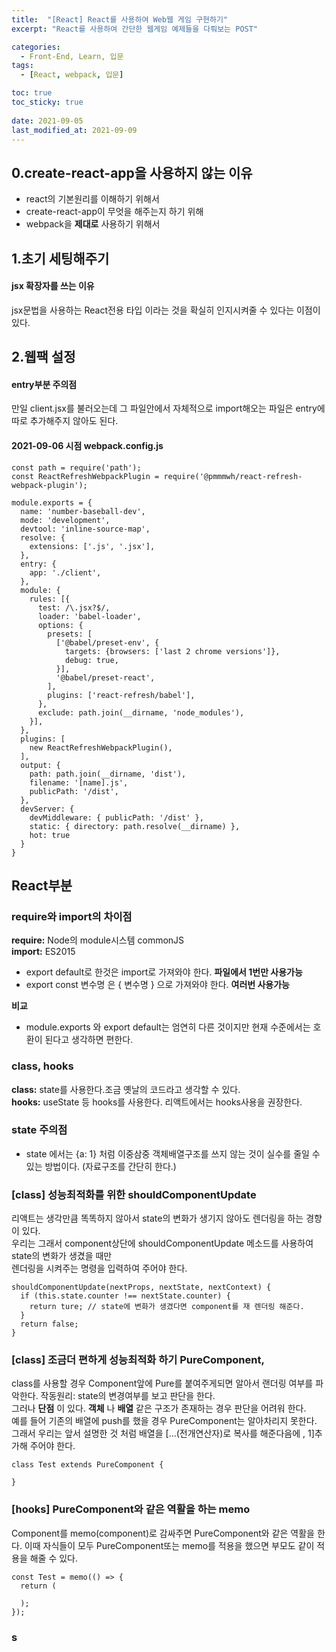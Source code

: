 ```yaml
---
title:  "[React] React를 사용하여 Web웹 게임 구현하기"
excerpt: "React를 사용하여 간단한 웹게임 예제들을 다뤄보는 POST"

categories:
  - Front-End, Learn, 입문
tags:
  - [React, webpack, 입문]

toc: true
toc_sticky: true
 
date: 2021-09-05
last_modified_at: 2021-09-09
---
```


## 0.create-react-app을 사용하지 않는 이유
- react의 기본원리를 이해하기 위해서
- create-react-app이 무엇을 해주는지 하기 위해
- webpack을 __제대로__ 사용하기 위해서

## 1.초기 세팅해주기
#### jsx 확장자를 쓰는 이유 
jsx문법을 사용하는 React전용 타입 이라는 것을 확실히 인지시켜줄 수 있다는 이점이 있다.

## 2.웹팩 설정
#### entry부분 주의점
만일 client.jsx를 불러오는데 그 파일안에서 자체적으로 import해오는 파일은 entry에 따로 추가해주지 않아도 된다.

#### 2021-09-06 시점 webpack.config.js
```
const path = require('path');
const ReactRefreshWebpackPlugin = require('@pmmmwh/react-refresh-webpack-plugin');

module.exports = {
  name: 'number-baseball-dev',
  mode: 'development',
  devtool: 'inline-source-map',
  resolve: {
    extensions: ['.js', '.jsx'],
  },
  entry: {
    app: './client',
  },
  module: {
    rules: [{
      test: /\.jsx?$/,
      loader: 'babel-loader',
      options: {
        presets: [
          ['@babel/preset-env', {
            targets: {browsers: ['last 2 chrome versions']},
            debug: true,
          }],
          '@babel/preset-react',
        ],
        plugins: ['react-refresh/babel'],
      },
      exclude: path.join(__dirname, 'node_modules'),
    }],
  },
  plugins: [
    new ReactRefreshWebpackPlugin(),
  ],
  output: {
    path: path.join(__dirname, 'dist'),
    filename: '[name].js',
    publicPath: '/dist',
  },
  devServer: {
    devMiddleware: { publicPath: '/dist' },
    static: { directory: path.resolve(__dirname) },
    hot: true
  }
}
```

## React부분

### require와 import의 차이점
__require:__ Node의 module시스템 commonJS  
__import:__ ES2015
- export default로 한것은 import로 가져와야 한다.  __파일에서 1번만 사용가능__
- export const 변수명 은 { 변수명 } 으로 가져와야 한다. __여러번 사용가능__

__비교__ 
- module.exports 와 export default는 엄연히 다른 것이지만 현재 수준에서는 호환이 된다고 생각하면 편한다.


### class, hooks 
__class:__ state를 사용한다.조금 옛날의 코드라고 생각할 수 있다.  
__hooks:__ useState 등 hooks를 사용한다. 리액트에서는 hooks사용을 권장한다.

### state 주의점
- state 에서는 {a: 1} 처럼 이중삼중 객체배열구조를 쓰지 않는 것이 실수를 줄일 수 있는 방법이다. (자료구조를 간단히 한다.)

### [class] 성능최적화를 위한 shouldComponentUpdate

리액트는 생각만큼 똑똑하지 않아서 state의 변화가 생기지 않아도 렌더링을 하는 경향이 있다.  
우리는 그래서 component상단에 shouldComponentUpdate 메소드를 사용하여 state의 변화가 생겼을 때만  
렌더링을 시켜주는 명령을 입력하여 주어야 한다.
```
shouldComponentUpdate(nextProps, nextState, nextContext) {
  if (this.state.counter !== nextState.counter) {
    return ture; // state에 변화가 생겼다면 component를 재 렌더링 해준다.
  } 
  return false; 
}
```

### [class] 조금더 편하게 성능최적화 하기 PureComponent,
class를 사용할 경우 Component앞에 Pure를 붙여주게되면 알아서 랜더링 여부를 파악한다.
작동원리: state의 변경여부를 보고 판단을 한다.  
그러나 __단점__ 이 있다. __객체__ 나 __배열__ 같은 구조가 존재하는 경우 판단을 어려워 한다.  
예를 들어 기존의 배열에 push를 했을 경우 PureComponent는 알아차리지 못한다.  
그래서 우리는 앞서 설명한 것 처럼 배열을 [...(전개연산자)로 복사를 해준다음에 , 1]추가해 주어야 한다.
```
class Test extends PureComponent {

}
```
### [hooks] PureComponent와 같은 역활을 하는 memo 
Component를 memo(component)로 감싸주면 PureComponent와 같은 역활을 한다.
이때 자식들이 모두 PureComponent또는 memo를 적용을 했으면 부모도 같이 적용을 해줄 수 있다.
```
const Test = memo(() => {
  return (

  );
});
```
### s